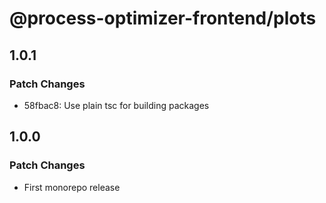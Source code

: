 # @process-optimizer-frontend/plots

## 1.0.1

### Patch Changes

- 58fbac8: Use plain tsc for building packages

## 1.0.0

### Patch Changes

- First monorepo release
